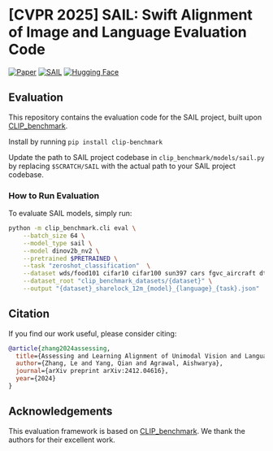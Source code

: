 
# [CVPR 2025] SAIL: Swift Alignment of Image and Language Evaluation Code

[![Paper](https://img.shields.io/badge/paper-arxiv.2412.03561-B31B1B.svg)](https://arxiv.org/abs/2412.04616)
[![SAIL](https://img.shields.io/badge/Project-Page-FFD700?style=for-the-badge?logo=flag)](https://lezhang7.github.io/sail.github.io/)
[![Hugging Face](https://img.shields.io/badge/HuggingFace-SAIL-FFD700?logo=huggingface&logoColor=yellow)](https://huggingface.co/le723z/sail/tree/main)

## Evaluation

This repository contains the evaluation code for the SAIL project, built upon [CLIP_benchmark](https://github.com/LAION-AI/CLIP_benchmark).

Install by running `pip install clip-benchmark`

Update the path to SAIL project codebase in `clip_benchmark/models/sail.py` by replacing `$SCRATCH/SAIL` with the actual path to your SAIL project codebase.

### How to Run Evaluation

To evaluate SAIL models, simply run:

```bash
python -m clip_benchmark.cli eval \
    --batch_size 64 \
    --model_type sail \
    --model dinov2b_nv2 \
    --pretrained $PRETRAINED \
    --task "zeroshot_classification"  \
    --dataset wds/food101 cifar10 cifar100 sun397 cars fgvc_aircraft dtd pets caltech101 flowers  \
    --dataset_root "clip_benchmark_datasets/{dataset}" \
    --output "{dataset}_sharelock_12m_{model}_{language}_{task}.json"
```

## Citation

If you find our work useful, please consider citing:

```bibtex
@article{zhang2024assessing,
  title={Assessing and Learning Alignment of Unimodal Vision and Language Models},
  author={Zhang, Le and Yang, Qian and Agrawal, Aishwarya},
  journal={arXiv preprint arXiv:2412.04616},
  year={2024}
}
```

## Acknowledgements

This evaluation framework is based on [CLIP_benchmark](https://github.com/LAION-AI/CLIP_benchmark). We thank the authors for their excellent work.
